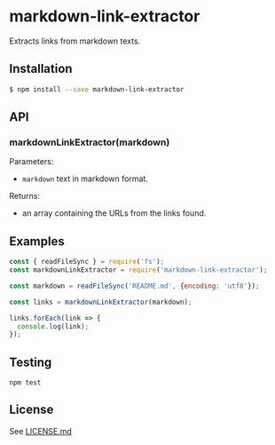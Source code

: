 # markdown-link-extractor

Extracts links from markdown texts.

## Installation
```bash
$ npm install --save markdown-link-extractor
```
## API

### markdownLinkExtractor(markdown)

Parameters:

* `markdown` text in markdown format.

Returns:

* an array containing the URLs from the links found.

## Examples

```js
const { readFileSync } = require('fs');
const markdownLinkExtractor = require('markdown-link-extractor');

const markdown = readFileSync('README.md', {encoding: 'utf8'});

const links = markdownLinkExtractor(markdown);

links.forEach(link => {
  console.log(link);
});
```
## Testing

    npm test

## License

See [LICENSE.md](https://github.com/tcort/markdown-link-extractor/blob/master/LICENSE.md)
